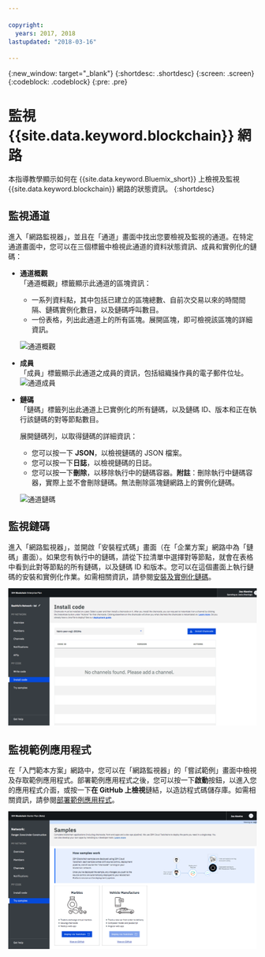 ```yaml
---

copyright:
  years: 2017, 2018
lastupdated: "2018-03-16"

---
```


{:new_window: target="_blank"}
{:shortdesc: .shortdesc}
{:screen: .screen}
{:codeblock: .codeblock}
{:pre: .pre}

# 監視 {{site.data.keyword.blockchain}} 網路

本指導教學顯示如何在 {{site.data.keyword.Bluemix_short}} 上檢視及監視 {{site.data.keyword.blockchain}} 網路的狀態資訊。
{:shortdesc}


## 監視通道

進入「網路監視器」，並且在「通道」畫面中找出您要檢視及監視的通道。在特定通道畫面中，您可以在三個標籤中檢視此通道的資料狀態資訊、成員和實例化的鏈碼：

* **通道概觀**  
「通道概觀」標籤顯示此通道的區塊資訊：
    * 一系列資料點，其中包括已建立的區塊總數、自前次交易以來的時間間隔、鏈碼實例化數目，以及鏈碼呼叫數目。
    * 一份表格，列出此通道上的所有區塊。展開區塊，即可檢視該區塊的詳細資訊。  

  ![通道概觀](../images/channel_overview_detail.png "通道概觀")  

* **成員**  
「成員」標籤顯示此通道之成員的資訊，包括組織操作員的電子郵件位址。
  ![通道成員](../images/channel_members.png "通道成員")  

* **鏈碼**  
「鏈碼」標籤列出此通道上已實例化的所有鏈碼，以及鏈碼 ID、版本和正在執行該鏈碼的對等節點數目。   

  展開鏈碼列，以取得鏈碼的詳細資訊：  
    * 您可以按一下 **JSON**，以檢視鏈碼的 JSON 檔案。
    * 您可以按一下**日誌**，以檢視鏈碼的日誌。
    * 您可以按一下**刪除**，以移除執行中的鏈碼容器。**附註**：刪除執行中鏈碼容器，實際上並不會刪除鏈碼。無法刪除區塊鏈網路上的實例化鏈碼。

  ![通道鏈碼](../images/channel_chaincode.png "通道鏈碼")


## 監視鏈碼

進入「網路監視器」，並開啟「安裝程式碼」畫面（在「企業方案」網路中為「鏈碼」畫面）。如果您有執行中的鏈碼，請從下拉清單中選擇對等節點，就會在表格中看到此對等節點的所有鏈碼，以及鏈碼 ID 和版本。您可以在這個畫面上執行鏈碼的安裝和實例化作業。如需相關資訊，請參閱[安裝及實例化鏈碼](install_instantiate_chaincode.html)。

  ![鏈碼](../images/chaincode_install_overview.png "鏈碼")


## 監視範例應用程式

在「入門範本方案」網路中，您可以在「網路監視器」的「嘗試範例」畫面中檢視及存取範例應用程式。部署範例應用程式之後，您可以按一下**啟動**按鈕，以進入您的應用程式介面，或按一下**在 GitHub 上檢視**鏈結，以造訪程式碼儲存庫。如需相關資訊，請參閱[部署範例應用程式](prebuilt_samples.html)。

  ![範例應用程式](../images/sampleappflow0.png "範例應用程式")
